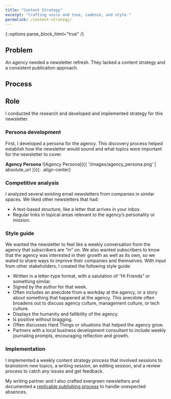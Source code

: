 ```yaml
---
title: "Content Strategy"
excerpt: "Crafting voice and tone, cadence, and style."
permalink: /content-strategy/
---
```

{::options parse_block_html="true" /}

<div class="portfolio-container">

## Problem

An agency needed a newsletter refresh. They lacked a content strategy and a consistent publication approach.

## Process

## Role

I conducted the research and developed and implemented strategy for this newsletter.

### Persona development

First, I developed a persona for the agency. This discovery process helped establish how the newsletter would sound and what topics were important for the newsletter to cover.

**Agency Persona**
  ![Agency Persona]({{ '/images/agency_persona.png' | absolute_url }}){: .align-center}
<br/>

### Competitive analysis
I analyzed several existing email newsletters from companies in similar spaces. We liked other newsletters that had:

- A text-based structure, like a letter that arrives in your inbox.
 - Regular links in topical areas relevant to the agency’s personality or mission.

### Style guide

We wanted the newsletter to feel like a weekly conversation from the agency that subscribers are “in” on. We also wanted subscribers to know that the agency was interested in their growth as well as its own, so we wated to share ways to improve their companies and themselves. With input from other stakeholders, I created the following style guide:

  - Written in a letter-type format, with a salutation of “Hi Friends” or something similar.
  - Signed by the author for that week.
  - Often includes an anecdote from a workday at the agency, or a story about something that happened at the agency. This anecdote often broadens out to discuss agency culture, management culture, or tech culture.
  - Displays the humanity and fallibility of the agency.
  - Is positive without bragging.
  - Often discusses Hard Things or situations that helped the agency grow.
  - Partners with a local business development consultant to include weekly journaling prompts, encouraging reflection and growth.


### Implementation
I implemented a weekly content strategy process that involved sessions to brainstorm new topics, a writing session, an editing session, and a review process to catch any issues and get feedback.

 My writing partner and I also crafted evergreen newsletters and documented a [replicable publishing process](/newsletter_publication_process) to handle unexpected absences.

</div>





